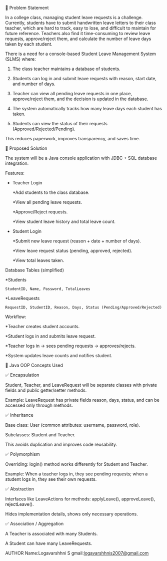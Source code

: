📌 Problem Statement

In a college class, managing student leave requests is a challenge. Currently, students have to submit handwritten leave letters to their class teacher, which are hard to track, easy to lose, and difficult to maintain for future reference. Teachers also find it time-consuming to review leave requests, approve/reject them, and calculate the number of leave days taken by each student.

There is a need for a console-based Student Leave Management System (SLMS) where:

1. The class teacher maintains a database of students.

2. Students can log in and submit leave requests with reason, start date, and number of days.

3. Teacher can view all pending leave requests in one place, approve/reject them, and the decision is updated in the database.

4. The system automatically tracks how many leave days each student has taken.

5. Students can view the status of their requests (Approved/Rejected/Pending).

This reduces paperwork, improves transparency, and saves time.

📌 Proposed Solution

The system will be a Java console application with JDBC + SQL database integration.

Features:

* Teacher Login

    *Add students to the class database.

    *View all pending leave requests.

    *Approve/Reject requests.

    *View student leave history and total leave count.

* Student Login

    *Submit new leave request (reason + date + number of days).

    *View leave request status (pending, approved, rejected).

    *View total leaves taken.

Database Tables (simplified)

 *Students

    StudentID, Name, Password, TotalLeaves

 *LeaveRequests

    RequestID, StudentID, Reason, Days, Status (Pending/Approved/Rejected)

Workflow:

*Teacher creates student accounts.

*Student logs in and submits leave request.

*Teacher logs in → sees pending requests → approves/rejects.

*System updates leave counts and notifies student.

📌 Java OOP Concepts Used

✅ Encapsulation

Student, Teacher, and LeaveRequest will be separate classes with private fields and public getter/setter methods.

Example: LeaveRequest has private fields reason, days, status, and can be accessed only through methods.

✅ Inheritance

Base class: User (common attributes: username, password, role).

Subclasses: Student and Teacher.

This avoids duplication and improves code reusability.

✅ Polymorphism

Overriding: login() method works differently for Student and Teacher.

Example: When a teacher logs in, they see pending requests; when a student logs in, they see their own requests.

✅ Abstraction

Interfaces like LeaveActions for methods: applyLeave(), approveLeave(), rejectLeave().

Hides implementation details, shows only necessary operations.

✅ Association / Aggregation

A Teacher is associated with many Students.

A Student can have many LeaveRequests.


AUTHOR
Name:Logavarshhni S
gmail:logavarshhnis2007@gmail.com
